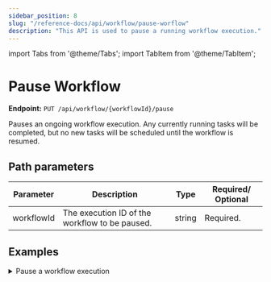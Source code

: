 ```yaml
---
sidebar_position: 8
slug: "/reference-docs/api/workflow/pause-worflow"
description: "This API is used to pause a running workflow execution."
---
```


import Tabs from '@theme/Tabs';
import TabItem from '@theme/TabItem';

# Pause Workflow

**Endpoint:** `PUT /api/workflow/{workflowId}/pause`

Pauses an ongoing workflow execution. Any currently running tasks will be completed, but no new tasks will be scheduled until the workflow is resumed.

## Path parameters

| Parameter  | Description | Type | Required/ Optional |
| ---------- | ----------- | ---- | ----------------- |
| workflowId | The execution ID of the workflow to be paused. | string | Required. |

## Examples


<details><summary>Pause a workflow execution</summary>

**Request**

```
curl -X 'PUT' \
  'https://&lt;YOUR-CLUSTER>/api/workflow/2ce9207f-d4a6-11ef-87b1-b2b27c52ebde/pause' \
  -H 'accept: */*' \
  -H 'X-Authorization: &lt;TOKEN>'
```

**Response**

Returns 200 OK, indicating that the workflow execution has paused successfully.

</details>